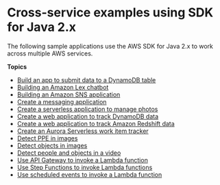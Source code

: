 # Cross\-service examples using SDK for Java 2\.x<a name="java_code_examples_cross_service"></a>

The following sample applications use the AWS SDK for Java 2\.x to work across multiple AWS services\.

**Topics**
+ [Build an app to submit data to a DynamoDB table](cross_SubmitDataApp_java_topic.md)
+ [Building an Amazon Lex chatbot](cross_LexChatbotLanguages_java_topic.md)
+ [Building an Amazon SNS application](cross_SnsPublishSubscription_java_topic.md)
+ [Create a messaging application](cross_SQSMessageApp_java_topic.md)
+ [Create a serverless application to manage photos](cross_PAM_java_topic.md)
+ [Create a web application to track DynamoDB data](cross_DynamoDBDataTracker_java_topic.md)
+ [Create a web application to track Amazon Redshift data](cross_RedshiftDataTracker_java_topic.md)
+ [Create an Aurora Serverless work item tracker](cross_RDSDataTracker_java_topic.md)
+ [Detect PPE in images](cross_RekognitionPhotoAnalyzerPPE_java_topic.md)
+ [Detect objects in images](cross_RekognitionPhotoAnalyzer_java_topic.md)
+ [Detect people and objects in a video](cross_RekognitionVideoDetection_java_topic.md)
+ [Use API Gateway to invoke a Lambda function](cross_LambdaAPIGateway_java_topic.md)
+ [Use Step Functions to invoke Lambda functions](cross_ServerlessWorkflows_java_topic.md)
+ [Use scheduled events to invoke a Lambda function](cross_LambdaScheduledEvents_java_topic.md)